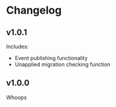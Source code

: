 # Changelog

## v1.0.1

Includes:

- Event publishing functionality
- Unapplied migration checking function

## v1.0.0

Whoops
